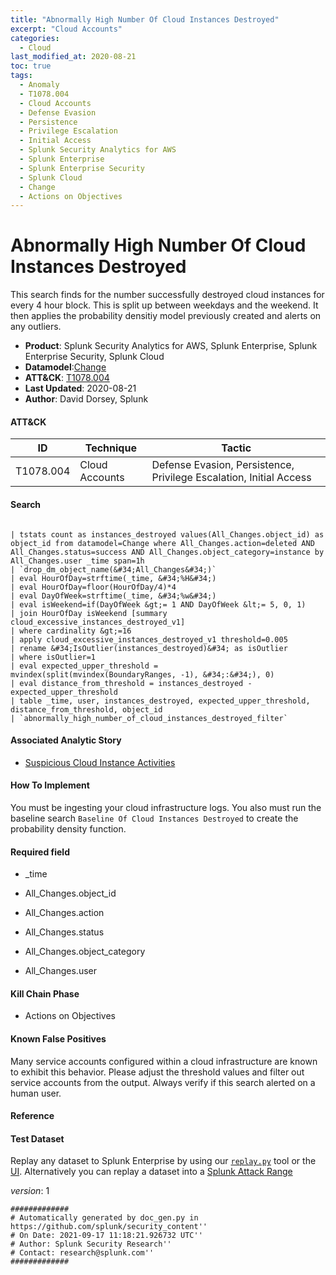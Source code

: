 ```yaml
---
title: "Abnormally High Number Of Cloud Instances Destroyed"
excerpt: "Cloud Accounts"
categories:
  - Cloud
last_modified_at: 2020-08-21
toc: true
tags:
  - Anomaly
  - T1078.004
  - Cloud Accounts
  - Defense Evasion
  - Persistence
  - Privilege Escalation
  - Initial Access
  - Splunk Security Analytics for AWS
  - Splunk Enterprise
  - Splunk Enterprise Security
  - Splunk Cloud
  - Change
  - Actions on Objectives
---
```


# Abnormally High Number Of Cloud Instances Destroyed

This search finds for the number successfully destroyed cloud instances for every 4 hour block. This is split up between weekdays and the weekend. It then applies the probability densitiy model previously created and alerts on any outliers.

- **Product**: Splunk Security Analytics for AWS, Splunk Enterprise, Splunk Enterprise Security, Splunk Cloud
- **Datamodel**:[Change](https://docs.splunk.com/Documentation/CIM/latest/User/Change)
- **ATT&CK**: [T1078.004](https://attack.mitre.org/techniques/T1078/004/)
- **Last Updated**: 2020-08-21
- **Author**: David Dorsey, Splunk


#### ATT&CK

| ID          | Technique   | Tactic       |
| ----------- | ----------- |--------------|
| T1078.004 | Cloud Accounts | Defense Evasion, Persistence, Privilege Escalation, Initial Access |


#### Search

```

| tstats count as instances_destroyed values(All_Changes.object_id) as object_id from datamodel=Change where All_Changes.action=deleted AND All_Changes.status=success AND All_Changes.object_category=instance by All_Changes.user _time span=1h 
| `drop_dm_object_name(&#34;All_Changes&#34;)` 
| eval HourOfDay=strftime(_time, &#34;%H&#34;) 
| eval HourOfDay=floor(HourOfDay/4)*4 
| eval DayOfWeek=strftime(_time, &#34;%w&#34;) 
| eval isWeekend=if(DayOfWeek &gt;= 1 AND DayOfWeek &lt;= 5, 0, 1) 
| join HourOfDay isWeekend [summary cloud_excessive_instances_destroyed_v1] 
| where cardinality &gt;=16 
| apply cloud_excessive_instances_destroyed_v1 threshold=0.005 
| rename &#34;IsOutlier(instances_destroyed)&#34; as isOutlier 
| where isOutlier=1 
| eval expected_upper_threshold = mvindex(split(mvindex(BoundaryRanges, -1), &#34;:&#34;), 0) 
| eval distance_from_threshold = instances_destroyed - expected_upper_threshold 
| table _time, user, instances_destroyed, expected_upper_threshold, distance_from_threshold, object_id 
| `abnormally_high_number_of_cloud_instances_destroyed_filter`
```

#### Associated Analytic Story

* [Suspicious Cloud Instance Activities](_stories/suspicious_cloud_instance_activities)


#### How To Implement
You must be ingesting your cloud infrastructure logs. You also must run the baseline search `Baseline Of Cloud Instances Destroyed` to create the probability density function.

#### Required field

* _time

* All_Changes.object_id

* All_Changes.action

* All_Changes.status

* All_Changes.object_category

* All_Changes.user


#### Kill Chain Phase

* Actions on Objectives


#### Known False Positives
Many service accounts configured within a cloud infrastructure are known to exhibit this behavior. Please adjust the threshold values and filter out service accounts from the output. Always verify if this search alerted on a human user.




#### Reference


#### Test Dataset
Replay any dataset to Splunk Enterprise by using our [`replay.py`](https://github.com/splunk/attack_data#using-replaypy) tool or the [UI](https://github.com/splunk/attack_data#using-ui).
Alternatively you can replay a dataset into a [Splunk Attack Range](https://github.com/splunk/attack_range#replay-dumps-into-attack-range-splunk-server)



_version_: 1

```
#############
# Automatically generated by doc_gen.py in https://github.com/splunk/security_content''
# On Date: 2021-09-17 11:18:21.926732 UTC''
# Author: Splunk Security Research''
# Contact: research@splunk.com''
#############
```
